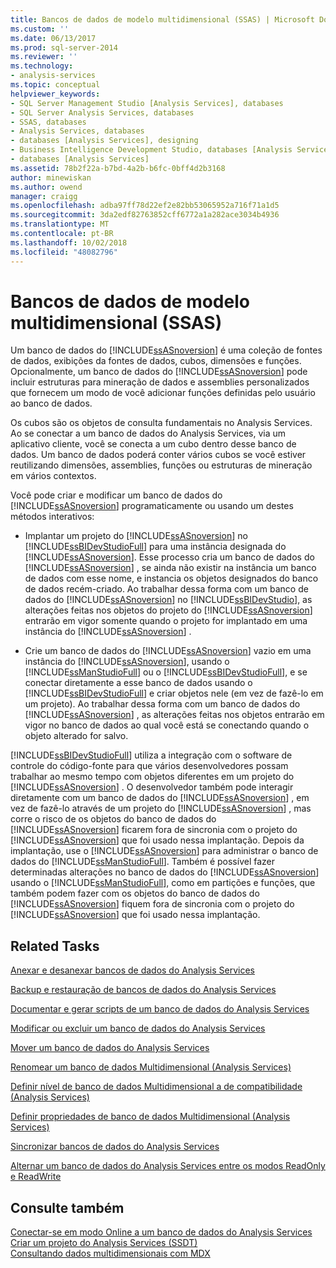 ```yaml
---
title: Bancos de dados de modelo multidimensional (SSAS) | Microsoft Docs
ms.custom: ''
ms.date: 06/13/2017
ms.prod: sql-server-2014
ms.reviewer: ''
ms.technology:
- analysis-services
ms.topic: conceptual
helpviewer_keywords:
- SQL Server Management Studio [Analysis Services], databases
- SQL Server Analysis Services, databases
- SSAS, databases
- Analysis Services, databases
- databases [Analysis Services], designing
- Business Intelligence Development Studio, databases [Analysis Services]
- databases [Analysis Services]
ms.assetid: 78b2f22a-b7bd-4a2b-b6fc-0bff4d2b3168
author: minewiskan
ms.author: owend
manager: craigg
ms.openlocfilehash: adba97ff78d22ef2e82bb53065952a716f71a1d5
ms.sourcegitcommit: 3da2edf82763852cff6772a1a282ace3034b4936
ms.translationtype: MT
ms.contentlocale: pt-BR
ms.lasthandoff: 10/02/2018
ms.locfileid: "48082796"
---
```

# <a name="multidimensional-model-databases-ssas"></a>Bancos de dados de modelo multidimensional (SSAS)
  Um banco de dados do [!INCLUDE[ssASnoversion](../../includes/ssasnoversion-md.md)] é uma coleção de fontes de dados, exibições da fontes de dados, cubos, dimensões e funções. Opcionalmente, um banco de dados do [!INCLUDE[ssASnoversion](../../includes/ssasnoversion-md.md)] pode incluir estruturas para mineração de dados e assemblies personalizados que fornecem um modo de você adicionar funções definidas pelo usuário ao banco de dados.  
  
 Os cubos são os objetos de consulta fundamentais no Analysis Services. Ao se conectar a um banco de dados do Analysis Services, via um aplicativo cliente, você se conecta a um cubo dentro desse banco de dados. Um banco de dados poderá conter vários cubos se você estiver reutilizando dimensões, assemblies, funções ou estruturas de mineração em vários contextos.  
  
 Você pode criar e modificar um banco de dados do [!INCLUDE[ssASnoversion](../../includes/ssasnoversion-md.md)] programaticamente ou usando um destes métodos interativos:  
  
-   Implantar um projeto do [!INCLUDE[ssASnoversion](../../includes/ssasnoversion-md.md)] no [!INCLUDE[ssBIDevStudioFull](../../includes/ssbidevstudiofull-md.md)] para uma instância designada do [!INCLUDE[ssASnoversion](../../includes/ssasnoversion-md.md)]. Esse processo cria um banco de dados do [!INCLUDE[ssASnoversion](../../includes/ssasnoversion-md.md)] , se ainda não existir na instância um banco de dados com esse nome, e instancia os objetos designados do banco de dados recém-criado. Ao trabalhar dessa forma com um banco de dados do [!INCLUDE[ssASnoversion](../../includes/ssasnoversion-md.md)] no [!INCLUDE[ssBIDevStudio](../../includes/ssbidevstudio-md.md)], as alterações feitas nos objetos do projeto do [!INCLUDE[ssASnoversion](../../includes/ssasnoversion-md.md)] entrarão em vigor somente quando o projeto for implantado em uma instância do [!INCLUDE[ssASnoversion](../../includes/ssasnoversion-md.md)] .  
  
-   Crie um banco de dados do [!INCLUDE[ssASnoversion](../../includes/ssasnoversion-md.md)] vazio em uma instância do [!INCLUDE[ssASnoversion](../../includes/ssasnoversion-md.md)], usando o [!INCLUDE[ssManStudioFull](../../includes/ssmanstudiofull-md.md)] ou o [!INCLUDE[ssBIDevStudioFull](../../includes/ssbidevstudiofull-md.md)], e se conectar diretamente a esse banco de dados usando o [!INCLUDE[ssBIDevStudioFull](../../includes/ssbidevstudiofull-md.md)] e criar objetos nele (em vez de fazê-lo em um projeto). Ao trabalhar dessa forma com um banco de dados do [!INCLUDE[ssASnoversion](../../includes/ssasnoversion-md.md)] , as alterações feitas nos objetos entrarão em vigor no banco de dados ao qual você está se conectando quando o objeto alterado for salvo.  
  
 [!INCLUDE[ssBIDevStudioFull](../../includes/ssbidevstudiofull-md.md)] utiliza a integração com o software de controle do código-fonte para que vários desenvolvedores possam trabalhar ao mesmo tempo com objetos diferentes em um projeto do [!INCLUDE[ssASnoversion](../../includes/ssasnoversion-md.md)] . O desenvolvedor também pode interagir diretamente com um banco de dados do [!INCLUDE[ssASnoversion](../../includes/ssasnoversion-md.md)] , em vez de fazê-lo através de um projeto do [!INCLUDE[ssASnoversion](../../includes/ssasnoversion-md.md)] , mas corre o risco de os objetos do banco de dados do [!INCLUDE[ssASnoversion](../../includes/ssasnoversion-md.md)] ficarem fora de sincronia com o projeto do [!INCLUDE[ssASnoversion](../../includes/ssasnoversion-md.md)] que foi usado nessa implantação. Depois da implantação, use o [!INCLUDE[ssASnoversion](../../includes/ssasnoversion-md.md)] para administrar o banco de dados do [!INCLUDE[ssManStudioFull](../../includes/ssmanstudiofull-md.md)]. Também é possível fazer determinadas alterações no banco de dados do [!INCLUDE[ssASnoversion](../../includes/ssasnoversion-md.md)] usando o [!INCLUDE[ssManStudioFull](../../includes/ssmanstudiofull-md.md)], como em partições e funções, que também podem fazer com os objetos do banco de dados do [!INCLUDE[ssASnoversion](../../includes/ssasnoversion-md.md)] fiquem fora de sincronia com o projeto do [!INCLUDE[ssASnoversion](../../includes/ssasnoversion-md.md)] que foi usado nessa implantação.  
  
## <a name="related-tasks"></a>Related Tasks  
 [Anexar e desanexar bancos de dados do Analysis Services](attach-and-detach-analysis-services-databases.md)  
  
 [Backup e restauração de bancos de dados do Analysis Services](backup-and-restore-of-analysis-services-databases.md)  
  
 [Documentar e gerar scripts de um banco de dados do Analysis Services](document-and-script-an-analysis-services-database.md)  
  
 [Modificar ou excluir um banco de dados do Analysis Services](modify-or-delete-an-analysis-services-database.md)  
  
 [Mover um banco de dados do Analysis Services](move-an-analysis-services-database.md)  
  
 [Renomear um banco de dados Multidimensional &#40;Analysis Services&#41;](rename-a-multidimensional-database-analysis-services.md)  
  
 [Definir nível de banco de dados Multidimensional a de compatibilidade &#40;Analysis Services&#41;](compatibility-level-of-a-multidimensional-database-analysis-services.md)  
  
 [Definir propriedades de banco de dados Multidimensional &#40;Analysis Services&#41;](set-multidimensional-database-properties-analysis-services.md)  
  
 [Sincronizar bancos de dados do Analysis Services](synchronize-analysis-services-databases.md)  
  
 [Alternar um banco de dados do Analysis Services entre os modos ReadOnly e ReadWrite](switch-an-analysis-services-database-between-readonly-and-readwrite-modes.md)  
  
## <a name="see-also"></a>Consulte também  
 [Conectar-se em modo Online a um banco de dados do Analysis Services](connect-in-online-mode-to-an-analysis-services-database.md)   
 [Criar um projeto do Analysis Services &#40;SSDT&#41;](create-an-analysis-services-project-ssdt.md)   
 [Consultando dados multidimensionais com MDX](mdx/querying-multidimensional-data-with-mdx.md)  
  
  
